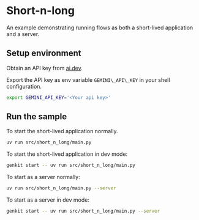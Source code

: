# Short-n-long

An example demonstrating running flows as both a short-lived application and a
server.

## Setup environment

Obtain an API key from [ai.dev](https://ai.dev).

Export the API key as env variable `GEMINI\_API\_KEY` in your shell
configuration.

```bash
export GEMINI_API_KEY='<Your api key>'
```

## Run the sample

To start the short-lived application normally.

```bash
uv run src/short_n_long/main.py
```

To start the short-lived application in dev mode:

```bash
genkit start -- uv run src/short_n_long/main.py
```

To start as a server normally:

```bash
uv run src/short_n_long/main.py --server
```

To start as a server in dev mode:

```bash
genkit start -- uv run src/short_n_long/main.py --server
```
